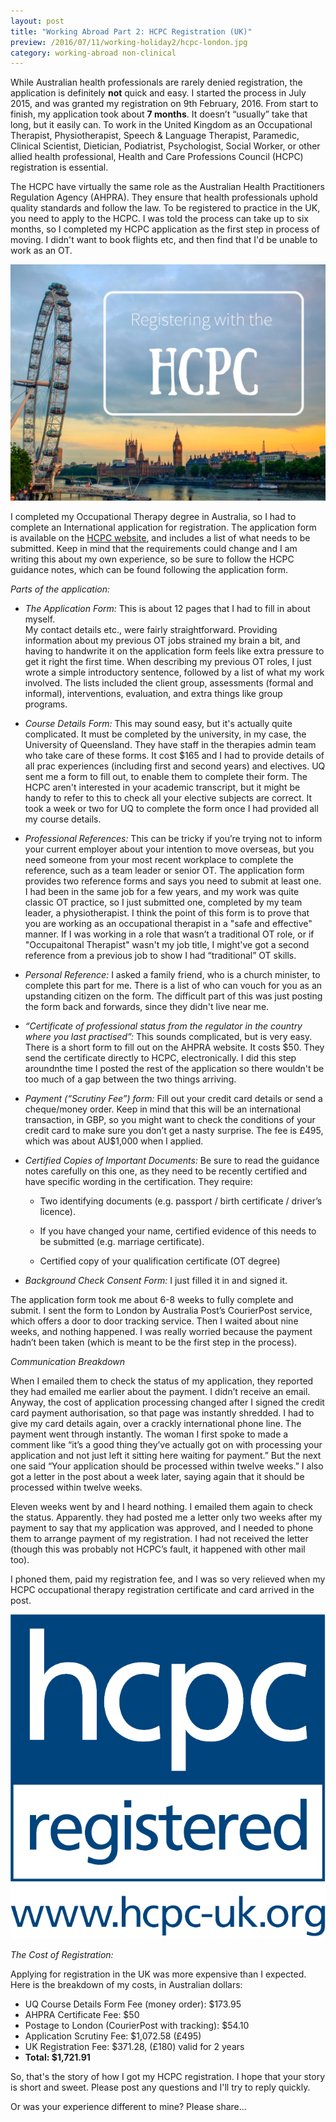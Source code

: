 ```yaml
---
layout: post
title: "Working Abroad Part 2: HCPC Registration (UK)"
preview: /2016/07/11/working-holiday2/hcpc-london.jpg
category: working-abroad non-clinical
---
```


While Australian health professionals are rarely denied 
registration, the application is definitely **not** quick and easy. I started the process 
in July 2015, and was granted my registration on 9th February, 2016. 
From start to finish, my application took about **7 months**.
It doesn’t “usually” take that long, but it easily can. To work in the United Kingdom 
as an Occupational Therapist, Physiotherapist, 
Speech & Language Therapist, Paramedic, Clinical Scientist, Dietician, Podiatrist,
Psychologist, Social Worker, or other allied health professional, Health and Care Professions 
Council (HCPC) registration is essential.

The HCPC have virtually the same role as the Australian Health Practitioners Regulation 
Agency (AHPRA). They ensure that health professionals uphold quality standards and follow the law. 
To be registered to practice in the UK, you need to apply to the HCPC. I was told the process 
can take up to six months, so I completed my HCPC application as the first step in 
process of moving. I didn't want to book flights etc, and then find that I'd be unable 
to work as an OT. 

![HCPC London](/2016/07/11/working-holiday2/hcpc-london.jpg)

I completed my Occupational Therapy degree in Australia, so I had to complete an 
International application for registration. The application form is available on 
the [<u>HCPC website</u>](http://www.hcpc-uk.org/apply/international/), and includes a 
list of what needs to be submitted. Keep in mind that the requirements could change 
and I am writing this about my own experience, so be sure to follow the HCPC guidance 
notes, which can be found following the application form. 

*Parts of the application:*

* _The Application Form:_ This is about 12 pages that I had to fill in about myself.  
My contact details etc., were fairly straightforward. Providing information about 
my previous OT jobs strained my brain a bit, and having to handwrite it on the 
application form feels like extra pressure to get it right the first time. When describing my previous OT roles, 
I just wrote a simple introductory sentence, followed by a list of what my work involved. The lists included the client 
group, assessments (formal and informal), interventions, evaluation, and extra things 
like group programs.

* _Course Details Form:_ This may sound easy, but it's actually quite complicated. 
It must be completed by the university, in my case, the 
University of Queensland. They have staff in the therapies admin team who take care 
of these forms. It cost $165 and I had to provide details of all prac experiences 
(including first and second years) and electives. UQ sent me a form to fill out, to 
enable them to complete their form. The HCPC aren't interested in your academic 
transcript, but it might be handy to refer to this to check all your elective subjects 
are correct. It took a week or two for UQ to complete the form once I had provided all my course details.

* _Professional References:_ This can be tricky if you’re trying not to inform your 
current employer about your intention to move overseas, but you need someone from 
your most recent workplace to complete the reference, such as a team leader or senior OT. 
The application form provides two reference forms and says you need to submit at least 
one. I had been in the same job for a few years, and my work was quite classic OT
practice, so I just submitted one, completed by my team leader, a physiotherapist. 
I think the point of this form is to prove that you are working as an occupational 
therapist in a "safe and effective" manner. If I was working in a role that wasn’t 
a traditional OT role, or if "Occupaitonal Therapist" wasn't my job title, I might've 
got a second reference from a previous job to show I had “traditional” OT skills.

* _Personal Reference:_  I asked a family friend, who is a church minister, to complete 
this part for me. There is a list of who can vouch for you as an upstanding citizen on the form.
The difficult part of this was just posting the form back and forwards, since they didn't live near me.

* _“Certificate of professional status from the regulator in the country where you last practised”:_ 
This sounds complicated, but is very easy. There is a short form to fill out on the 
AHPRA website. It costs $50. They send the certificate directly to HCPC, electronically. 
I did this step aroundnthe time I posted the rest of the application so there wouldn't 
be too much of a gap between the two things arriving.

* _Payment (“Scrutiny Fee”) form:_ Fill out your credit card details or send a cheque/money 
order. Keep in mind that this will be an international transaction, in GBP, so you 
might want to check the conditions of your credit card to make sure you don’t get 
a nasty surprise. The fee is £495, which was about AU$1,000 when I applied.

* _Certified Copies of Important Documents:_ Be sure to read the guidance notes 
carefully on this one, as they need to be recently certified and have specific wording 
in the certification. They require:

    - Two identifying documents (e.g. passport / birth certificate / driver’s licence). 

    - If you have changed your name, certified evidence of this needs to be submitted (e.g. marriage certificate).

    - Certified copy of your qualification certificate (OT degree)

* _Background Check Consent Form:_ I just filled it in and signed it.

The application form took me about 6-8 weeks to fully complete and submit. I sent 
the form to London by Australia Post’s CourierPost service, which offers a door 
to door tracking service. Then I waited about nine weeks, and nothing happened. 
I was really worried because the payment hadn’t been taken (which is meant to be 
the first step in the process). 

*Communication Breakdown*

When I emailed them to check the status of my application, they reported they had 
emailed me earlier about the payment. I didn’t receive an email. Anyway, the cost 
of application processing changed after I signed the credit card payment authorisation, 
so that page was instantly shredded. I had to give my card details again, over a 
crackly international phone line. The payment went through instantly. The woman 
I first spoke to made a comment like “it’s a good thing they’ve actually got on 
with processing your application and not just left it sitting here waiting for payment.” 
But the next one said “Your application should be processed within twelve weeks.” 
I also got a letter in the post about a week later, saying again that it should 
be processed within twelve weeks. 

Eleven weeks went by and I heard nothing. I emailed them again to check the status. 
Apparently. they had posted me a letter only two weeks after my payment to say 
that my application was approved, and I needed to phone them to arrange payment 
of my registration. I had not received the letter (though this was probably not 
HCPC’s fault, it happened with other mail too). 

I phoned them, paid my registration fee, and I was so very relieved when my HCPC 
occupational therapy registration certificate and card arrived in the post. 

![HCPC Registered](2016/07/11/working-holiday2/New-HCPC-Logo.png)

_The Cost of Registration:_

Applying for registration in the UK was more expensive than I expected. 
Here is the breakdown of my costs, in Australian dollars:

<ul>
  <li>UQ Course Details Form Fee (money order): $173.95</li>
  
  <li>AHPRA Certificate Fee: $50</li>
  
  <li>Postage to London (CourierPost with tracking): $54.10</li>
  
  <li>Application Scrutiny Fee: $1,072.58 (£495)</li>
  
  <li>UK Registration Fee: $371.28, (£180) valid for 2 years</li>
  
  <li><strong>Total: $1,721.91</strong></li>
</ul>

So, that's the story of how I got my HCPC registration. I hope that your story is 
short and sweet. Please post any questions and I'll try to reply quickly. 

Or was your experience different to mine? Please share...
